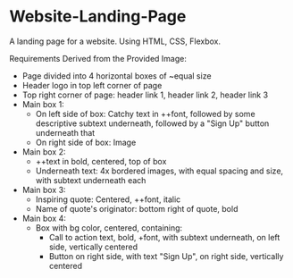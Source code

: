 # Website-Landing-Page
A landing page for a website. Using HTML, CSS, Flexbox.

Requirements Derived from the Provided Image:
- Page divided into 4 horizontal boxes of ~equal size
- Header logo in top left corner of page
- Top right corner of page: header link 1, header link 2, header link 3  
- Main box 1: 
    - On left side of box: Catchy text in ++font, followed by some descriptive subtext underneath, followed by a "Sign Up" button underneath that
    - On right side of box: Image
- Main box 2:
    - ++text in bold, centered, top of box
    - Underneath text: 4x bordered images, with equal spacing and size, with subtext underneath each
- Main box 3: 
    - Inspiring quote: Centered, ++font, italic
    - Name of quote's originator: bottom right of quote, bold
- Main box 4:
    - Box with bg color, centered, containing:
        - Call to action text, bold, +font, with subtext underneath, on left side, vertically centered
        - Button on right side, with text "Sign Up", on right side, vertically centered


